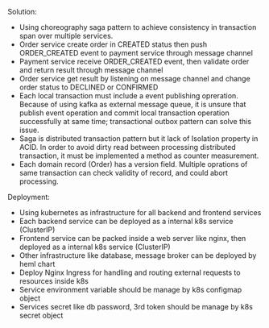 Solution:
- Using choreography saga pattern to achieve consistency in transaction span over multiple services.
- Order service create order in CREATED status then push ORDER_CREATED event to payment service through message channel
- Payment service receive ORDER_CREATED event, then validate order and return result through message channel
- Order service get result by listening on message channel and change order status to DECLINED or CONFIRMED
- Each local transaction must include a event publishing opreration. Because of using kafka as external message queue, it is unsure that publish event operation and commit local transaction operation successfully at same time; transactional outbox pattern can solve this issue.
- Saga is distributed transaction pattern but it lack of Isolation property in ACID. In order to avoid dirty read between processing distributed transaction, it must be implemented a method as counter measurement.
- Each domain record (Order) has a version field. Multiple oprations of same transaction can check validity of record, and could abort processing.


Deployment:
- Using kubernetes as infrastructure for all backend and frontend services
- Each backend service can be deployed as a internal k8s service (ClusterIP)
- Frontend service can be packed inside a web server like nginx, then deployed as a internal k8s service (ClusterIP)
- Other infrastructure like database, message broker can be deployed by heml chart
- Deploy Nginx Ingress for handling and routing external requests to resources inside k8s
- Service environment variable should be manage by k8s configmap object
- Services secret like db password, 3rd token should be manage by k8s secret object
